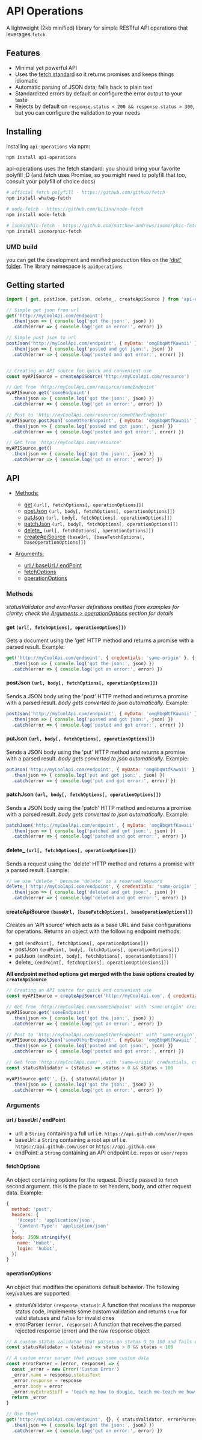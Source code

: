 # API Operations

A lightweight (2kb minified) library for simple RESTful API operations that leverages ```fetch```.


## Features

- Minimal yet powerful API
- Uses the [fetch standard](https://fetch.spec.whatwg.org) so it returns promises and keeps things idiomatic
- Automatic parsing of JSON data; falls back to plain text
- Standardized errors by default or configure the error output to your taste
- Rejects by default on ```response.status < 200 && response.status > 300```, but you can configure the validation to your needs


## Installing

installing ```api-operations``` via npm:

```sh
npm install api-operations
```

api-operations uses the fetch standard: you should bring your favorite polyfill ;D
(and fetch uses Promise, so you might need to polyfill that too, consult your polyfill of choice docs)

```sh
# official fetch polyfill - https://github.com/github/fetch
npm install whatwg-fetch

# node-fetch - https://github.com/bitinn/node-fetch
npm install node-fetch

# isomorphic-fetch - https://github.com/matthew-andrews/isomorphic-fetch
npm install isomorphic-fetch
```


### UMD build

you can get the development and minified production files on the ['dist' folder](https://github.com/springboardretail/api-operations/tree/master/dist).
The library namespace is ```apiOperations```


## Getting started

```js
import { get, postJson, putJson, delete_, createApiSource } from 'api-operations'

// Simple get json from url
get('http://myCoolApi.com/endpoint')
  .then(json => { console.log('got the json:', json) })
  .catch(error => { console.log('got an error:', error) })

// Simple post json to url
postJson('http://myCoolApi.com/endpoint', { myData: 'omgBbqWtfKawaii' })
  .then(json => { console.log('posted and got json:', json) })
  .catch(error => { console.log('posted and got error:', error) })


// Creating an API source for quick and convenient use
const myAPISource = createApiSource('http://myCoolApi.com/resource')

// Get from 'http://myCoolApi.com/resource/someEndpoint'
myAPISource.get('someEndpoint')
  .then(json => { console.log('got the json:', json) })
  .catch(error => { console.log('got an error:', error) })

// Post to 'http://myCoolApi.com/resource/someOtherEndpoint'
myAPISource.postJson('someOtherEndpoint', { myData: 'omgBbqWtfKawaii' })
  .then(json => { console.log('posted and got json:', json) })
  .catch(error => { console.log('posted and got error:', error) })

// Get from 'http://myCoolApi.com/resource'
myAPISource.get()
  .then(json => { console.log('got the json:', json) })
  .catch(error => { console.log('got an error:', error) })

```

## API
- [Methods:](#methods)
  - [get](#get) ```(url[, fetchOptions[, operationOptions]])```
  - [postJson](#postjson) ```(url, body[, fetchOptions[, operationOptions]])```
  - [putJson](#putjson) ```(url, body[, fetchOptions[, operationOptions]])```
  - [patchJson](#patchjson) ```(url, body[, fetchOptions[, operationOptions]])```
  - [delete_](#delete_) ```(url[, fetchOptions[, operationOptions]])```
  - [createApiSource](#createapisource) ```(baseUrl, [baseFetchOptions[, baseOperationOptions]])```

- [Arguments:](#arguments)
  - [url / baseUrl / endPoint](#url-/-baseurl-/-endpoint)
  - [fetchOptions](#fetchoptions)
  - [operationOptions](#operationoptions)


### Methods

*statusValidator and errorParser definitions omitted from examples for clarity; check the [Arguments > operationOptions](#operationoptions) section for details*


#### get ```(url[, fetchOptions[, operationOptions]])```

Gets a document using the 'get' HTTP method and returns a promise with a parsed result. Example:

```js
get('http://myCoolApi.com/endpoint', { credentials: 'same-origin' }, { statusValidator, errorParser })
  .then(json => { console.log('got the json:', json) })
  .catch(error => { console.log('got an error:', error) })
```


#### postJson ```(url, body[, fetchOptions[, operationOptions]])```

Sends a JSON body using the 'post' HTTP method and returns a promise with a parsed result. *body gets converted to json automatically*. Example:

```js
postJson('http://myCoolApi.com/endpoint', { myData: 'omgBbqWtfKawaii' }, { credentials: 'same-origin' }, { statusValidator, errorParser })
  .then(json => { console.log('posted and got json:', json) })
  .catch(error => { console.log('posted and got error:', error) })
```


#### putJson ```(url, body[, fetchOptions[, operationOptions]])```

Sends a JSON body using the 'put' HTTP method and returns a promise with a parsed result. *body gets converted to json automatically*. Example:

```js
putJson('http://myCoolApi.com/endpoint', { myData: 'omgBbqWtfKawaii' }, { credentials: 'same-origin' }, { statusValidator, errorParser })
  .then(json => { console.log('put and got json:', json) })
  .catch(error => { console.log('put and got error:', error) })
```


#### patchJson ```(url, body[, fetchOptions[, operationOptions]])```

Sends a JSON body using the 'patch' HTTP method and returns a promise with a parsed result. *body gets converted to json automatically*. Example:

```js
patchJson('http://myCoolApi.com/endpoint', { myData: 'omgBbqWtfKawaii' }, { credentials: 'same-origin' }, { statusValidator, errorParser })
  .then(json => { console.log('patched and got json:', json) })
  .catch(error => { console.log('patched and got error:', error) })
```


#### delete_ ```(url[, fetchOptions[, operationOptions]])```

Sends a request using the 'delete' HTTP method and returns a promise with a parsed result. Example:

```js
// we use 'delete_' because 'delete' is a reserved keyword
delete_('http://myCoolApi.com/endpoint', { credentials: 'same-origin' }, { statusValidator, errorParser })
  .then(json => { console.log('deleted and got json:', json) })
  .catch(error => { console.log('deleted and got error:', error) })
```


#### createApiSource ```(baseUrl, [baseFetchOptions[, baseOperationOptions]])```

Creates an 'API source' which acts as a base URL and base configurations for operations.
Returns an object with the following endpoint methods:

- get ```(endPoint[, fetchOptions[, operationOptions]])```
- postJson ```(endPoint, body[, fetchOptions[, operationOptions]])```
- putJson ```(endPoint, body[, fetchOptions[, operationOptions]])```
- delete_ ```(endPoint[, fetchOptions[, operationOptionsions]])```

**All endpoint method options get merged with the base options created by ```createApiSource```**

```js
// Creating an API source for quick and convenient use
const myAPISource = createApiSource('http://myCoolApi.com', { credentials: 'same-origin' }, { statusValidator, errorParser })

// Get from 'http://myCoolApi.com/someEndpoint' with 'same-origin' credentials, custom  statusValidator and errorParser
myAPISource.get('someEndpoint')
  .then(json => { console.log('got the json:', json) })
  .catch(error => { console.log('got an error:', error) })

// Post to 'http://myCoolApi.com/someOtherEndpoint' with 'same-origin' credentials, connection 'keep-alive', custom statusValidator and errorParser
myAPISource.postJson('someOtherEndpoint', { myData: 'omgBbqWtfKawaii' }, { connection: 'keep-alive' })
  .then(json => { console.log('posted and got json:', json) })
  .catch(error => { console.log('posted and got error:', error) })

// Get from 'http://myCoolApi.com/', with 'same-origin' credentials, custom errorParser and specific statusValidator
const statusValidator = (status) => status > 0 && status < 100

myAPISource.get('', {}, { statusValidator })
  .then(json => { console.log('got the json:', json) })
  .catch(error => { console.log('got an error:', error) })

```


### Arguments

#### url / baseUrl / endPoint
- url: a ```String``` containing a full url i.e. ```https://api.github.com/user/repos```
- baseUrl: a ```String``` containing a root api url i.e. ```https://api.github.com/user``` or ```https://api.github.com```
- endPoint: a ```String``` containing an API endpoint i.e. ```repos``` or ```user/repos```


#### fetchOptions
An object containing options for the request. Directly passed to ```fetch``` second argument. this is the place to set headers, body, and other request data. Example:

```js
{
  method: 'post',
  headers: {
    'Accept': 'application/json',
    'Content-Type': 'application/json'
  },
  body: JSON.stringify({
    name: 'Hubot',
    login: 'hubot',
  })
}
```

#### operationOptions
An object that modifies the operations default behavior. The following key/values are supported:
- statusValidator ```(response_status)```: A function that receives the response status code,
implements some custom validation and returns ```true``` for valid statuses and ```false``` for invalid ones   
- errorParser ```(error, response)```: A function that receives the parsed rejected response (error) and the raw response object

```js
// A custom status validator that passes on status 0 to 100 and fails on everything else
const statusValidator = (status) => status > 0 && status < 100

// A custom error parser that passes some custom data
const errorParser = (error, response) => {
  const _error = new Error('Custom Error')
  _error.name = response.statusText
  _error.response = response
  _error.body = error
  _error.myExtraStuff = 'teach me how to dougie, teach me-teach me how to dougie~'
  return _error
}

// Use them!
get('http://myCoolApi.com/endpoint', {}, { statusValidator, errorParser })
  .then(json => { console.log('got the json:', json) })
  .catch(error => { console.log('got an error:', error) })
```
